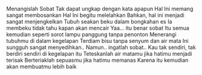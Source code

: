 Menangislah Sobat
Tak dapat ungkap dengan kata apapun
Hal Ini memang sangat membosankan
Hal Ini begitu melelahkan
Bahkan, hal ini menjadi sangat menjengkelkan
Tubuh seakan beku dalam bongkahan es
Ia membeku tidak tahu kapan akan mencair
Yaa… itu benar sobat
Itu semua kemudian seperti sorot lampu panggung tanpa penonton
Menerangi tubuhmu di dalam kegelapan
Terdiam bisu tanpa senyum dan air mata
Ini sungguh sangat menyedihkan..
Namun.. ingatlah sobat..
Kau tak sendiri, tak berdiri sendiri di kegelapan itu
Teteskanlah air matamu jika hatimu menjadi terisak
Berteriaklah sepuasmu jika hatimu memanas
Karena itu kemudian akan membuatmu lebih baik
